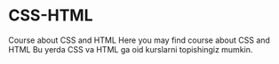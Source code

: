 # CSS-HTML
Course about CSS and HTML
Here you may find course about CSS and HTML
Bu yerda CSS va HTML ga oid kurslarni topishingiz mumkin.
